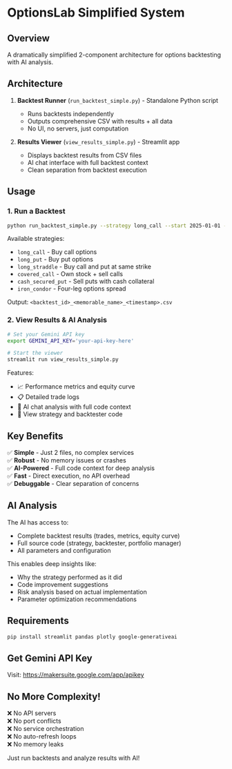 # OptionsLab Simplified System

## Overview

A dramatically simplified 2-component architecture for options backtesting with AI analysis.

## Architecture

1. **Backtest Runner** (`run_backtest_simple.py`) - Standalone Python script
   - Runs backtests independently 
   - Outputs comprehensive CSV with results + all data
   - No UI, no servers, just computation

2. **Results Viewer** (`view_results_simple.py`) - Streamlit app  
   - Displays backtest results from CSV files
   - AI chat interface with full backtest context
   - Clean separation from backtest execution

## Usage

### 1. Run a Backtest

```bash
python run_backtest_simple.py --strategy long_call --start 2025-01-01 --end 2025-06-30
```

Available strategies:
- `long_call` - Buy call options
- `long_put` - Buy put options  
- `long_straddle` - Buy call and put at same strike
- `covered_call` - Own stock + sell calls
- `cash_secured_put` - Sell puts with cash collateral
- `iron_condor` - Four-leg options spread

Output: `<backtest_id>_<memorable_name>_<timestamp>.csv`

### 2. View Results & AI Analysis

```bash
# Set your Gemini API key
export GEMINI_API_KEY='your-api-key-here'

# Start the viewer
streamlit run view_results_simple.py
```

Features:
- 📈 Performance metrics and equity curve
- 📋 Detailed trade logs
- 🤖 AI chat analysis with full code context
- 📝 View strategy and backtester code

## Key Benefits

✅ **Simple** - Just 2 files, no complex services  
✅ **Robust** - No memory issues or crashes  
✅ **AI-Powered** - Full code context for deep analysis  
✅ **Fast** - Direct execution, no API overhead  
✅ **Debuggable** - Clear separation of concerns  

## AI Analysis

The AI has access to:
- Complete backtest results (trades, metrics, equity curve)
- Full source code (strategy, backtester, portfolio manager)
- All parameters and configuration

This enables deep insights like:
- Why the strategy performed as it did
- Code improvement suggestions
- Risk analysis based on actual implementation
- Parameter optimization recommendations

## Requirements

```bash
pip install streamlit pandas plotly google-generativeai
```

## Get Gemini API Key

Visit: https://makersuite.google.com/app/apikey

## No More Complexity!

❌ No API servers  
❌ No port conflicts  
❌ No service orchestration  
❌ No auto-refresh loops  
❌ No memory leaks  

Just run backtests and analyze results with AI!